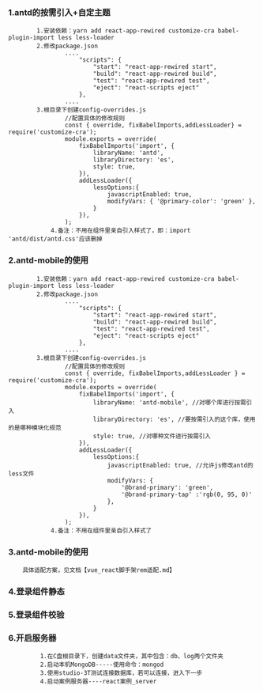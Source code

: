 ### 1.antd的按需引入+自定主题
			1.安装依赖：yarn add react-app-rewired customize-cra babel-plugin-import less less-loader
			2.修改package.json
					....
						"scripts": {
							"start": "react-app-rewired start",
							"build": "react-app-rewired build",
							"test": "react-app-rewired test",
							"eject": "react-scripts eject"
						},
					....
			3.根目录下创建config-overrides.js
					//配置具体的修改规则
					const { override, fixBabelImports,addLessLoader} = require('customize-cra');
					module.exports = override(
						fixBabelImports('import', {
							libraryName: 'antd',
							libraryDirectory: 'es',
							style: true,
						}),
						addLessLoader({
							lessOptions:{
								javascriptEnabled: true,
								modifyVars: { '@primary-color': 'green' },
							}
						}),
					);
				4.备注：不用在组件里亲自引入样式了，即：import 'antd/dist/antd.css'应该删掉

### 2.antd-mobile的使用
			1.安装依赖：yarn add react-app-rewired customize-cra babel-plugin-import less less-loader
			2.修改package.json
					....
						"scripts": {
							"start": "react-app-rewired start",
							"build": "react-app-rewired build",
							"test": "react-app-rewired test",
							"eject": "react-scripts eject"
						},
					....
			3.根目录下创建config-overrides.js
					//配置具体的修改规则
					const { override, fixBabelImports,addLessLoader } = require('customize-cra');
					module.exports = override(
						fixBabelImports('import', {
							libraryName: 'antd-mobile', //对哪个库进行按需引入
							libraryDirectory: 'es', //要按需引入的这个库，使用的是哪种模块化规范
							style: true, //对哪种文件进行按需引入
						}),
						addLessLoader({
							lessOptions:{
								javascriptEnabled: true, //允许js修改antd的less文件
								modifyVars: { 
									'@brand-primary': 'green',
									'@brand-primary-tap' :'rgb(0, 95, 0)'
								},
							}
						}),
					);
				4.备注：不用在组件里亲自引入样式了

### 3.antd-mobile的使用
		具体适配方案，见文档【vue_react脚手架rem适配.md】

### 4.登录组件静态

### 5.登录组件校验

### 6.开启服务器
			 1.在C盘根目录下，创建data文件夹，其中包含：db、log两个文件夹
			 2.启动本机MongoDB-----使用命令：mongod
			 3.使用studio-3T测试连接数据库，若可以连接，进入下一步
			 4.启动案例服务器----react案例_server



